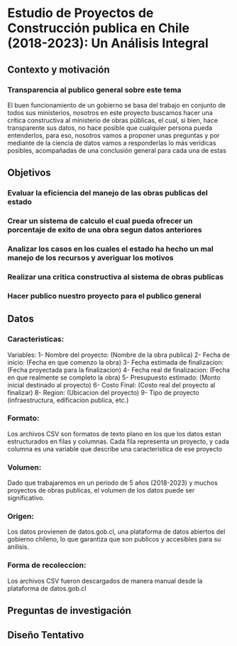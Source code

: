 # Estudio de Proyectos de Construcción publica en Chile (2018-2023): Un Análisis Integral

## Contexto y motivación

### Transparencia al publico general sobre este tema
El buen funcionamiento de un gobierno se basa del trabajo en conjunto de todos sus ministerios, nosotros en este proyecto buscamos hacer una crítica constructiva al ministerio de obras públicas, el cual, si bien, hace transparente sus datos, no hace posible que cualquier persona pueda entenderlos, para eso, nosotros vamos a proponer unas preguntas y por mediante de la ciencia de datos vamos a responderlas lo más verídicas posibles, acompañadas de una conclusión general para cada una de estas

## Objetivos

### Evaluar la eficiencia del manejo de las obras publicas del estado

### Crear un sistema de calculo el cual pueda ofrecer un porcentaje de exito de una obra segun datos anteriores

### Analizar los casos en los cuales el estado ha hecho un mal manejo de los recursos y averiguar los motivos

### Realizar una critica constructiva al sistema de obras publicas

### Hacer publico nuestro proyecto para el publico general

## Datos

### Caracteristicas:
Variables:
1- Nombre del proyecto: (Nombre de la obra publica)
2- Fecha de inicio: (Fecha en que comenzo la obra)
3- Fecha estimada de finalizacion: (Fecha proyectada para la finalizacion)
4- Fecha real de finalizacion: (Fecha en que realmente se completo la obra)
5- Presupuesto estimado: (Monto inicial destinado al proyecto)
6- Costo Final: (Costo real del proyecto al finalizar)
8- Region: (Ubicacion del proyecto)
9- Tipo de proyecto (infraestructura, edificacion publica, etc.)

### Formato:
Los archivos CSV son formatos de texto plano en los que los datos estan estructurados en filas y columnas. Cada fila representa un proyecto, y cada columna es una variable que describe una caracteristica de ese proyecto

### Volumen:
Dado que trabajaremos en un periodo de 5 años (2018-2023) y muchos proyectos de obras publicas, el volumen de los datos puede ser significativo.

### Origen:
Los datos provienen de datos.gob.cl, una plataforma de datos abiertos del gobierno chileno, lo que garantiza que son publicos y accesibles para su anilisis.

### Forma de recoleccion:
Los archivos CSV fueron descargados de manera manual desde la plataforma de datos.gob.cl

## Preguntas de investigación 

## Diseño Tentativo
